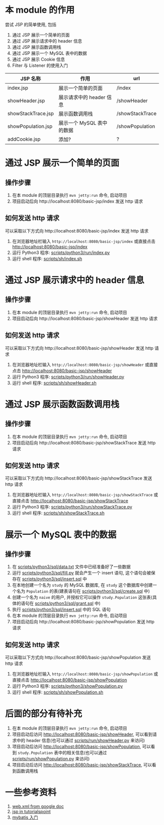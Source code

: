 # 本 module 的作用
尝试 JSP 的简单使用, 包括
1. 通过 JSP 展示一个简单的页面
2. 通过 JSP 展示请求中的 header 信息
3. 通过 JSP 展示函数调用栈
4. 通过 JSP 展示一个 MySQL 表中的数据
5. 通过 JSP 展示 Cookie 信息
6. Filter 与 Listener 的使用入门


| JSP 名称  | 作用 | url |
------------- | ------------- | --- |
| index.jsp  | 展示一个简单的页面 | /index |
| showHeader.jsp  | 展示请求中的 header 信息 | /showHeader |
| showStackTrace.jsp | 展示函数调用栈 | /showStackTrace |
| showPopulation.jsp | 展示一个 MySQL 表中的数据 | /showPopulation |
| addCookie.jsp | 添加? | ? |

# 通过 JSP 展示一个简单的页面
## 操作步骤
1. 在本 module 的顶层目录执行 `mvn jetty:run` 命令, 启动项目
2. 项目启动后向 http://localhost:8080/basic-jsp/index 发送 http 请求

## 如何发送 http 请求
可以采取以下方式向 http://localhost:8080/basic-jsp/index 发送 http 请求
1. 在浏览器地址栏输入 `http://localhost:8080/basic-jsp/index` 或直接点击 [http://localhost:8080/basic-jsp/index](http://localhost:8080/basic-jsp/index)
2. 运行 Python3 程序: [scripts/python3/run/index.py](scripts/python3/run/index.py)
3. 运行 shell 程序: [scripts/sh/index.sh](scripts/sh/index.sh)


# 通过 JSP 展示请求中的 header 信息
## 操作步骤
1. 在本 module 的顶层目录执行 `mvn jetty:run` 命令, 启动项目
2. 项目启动后向 http://localhost:8080/basic-jsp/showHeader 发送 http 请求

## 如何发送 http 请求
可以采取以下方式向 http://localhost:8080/basic-jsp/showHeader 发送 http 请求
1. 在浏览器地址栏输入 `http://localhost:8080/basic-jsp/showHeader` 或直接点击 [http://localhost:8080/basic-jsp/showHeader](http://localhost:8080/basic-jsp/showHeader)
2. 运行 Python3 程序: [scripts/python3/run/showHeader.py](scripts/python3/run/showHeader.py)
3. 运行 shell 程序: [scripts/sh/showHeader.sh](scripts/sh/showHeader.sh)


# 通过 JSP 展示函数函数调用栈
## 操作步骤
1. 在本 module 的顶层目录执行 `mvn jetty:run` 命令, 启动项目
2. 项目启动后向 http://localhost:8080/basic-jsp/showStackTrace 发送 http 请求

## 如何发送 http 请求
可以采取以下方式向 http://localhost:8080/basic-jsp/showStackTrace 发送 http 请求
1. 在浏览器地址栏输入 `http://localhost:8080/basic-jsp/showStackTrace` 或直接点击 [http://localhost:8080/basic-jsp/showStackTrace](http://localhost:8080/basic-jsp/showStackTrace)
2. 运行 Python3 程序: [scripts/python3/run/showStackTrace.py](scripts/python3/run/showStackTrace.py)
3. 运行 shell 程序: [scripts/sh/showStackTrace.sh](scripts/sh/showStackTrace.sh)


# 展示一个 MySQL 表中的数据
## 操作步骤
1. 在 [scripts/python3/sql/data.txt](scripts/python3/sql/data.txt) 文件中已经准备好了一些数据
2. 运行 [scripts/python3/sql/fill.py](scripts/python3/sql/fill.py) 就会产生一个 insert 语句, 这个语句会被保存在 [scripts/python3/sql/insert.sql](scripts/python3/sql/insert.sql) 中
3. 在本地创建一个名为 `study` 的 MySQL 数据库, 在 `study` 这个数据库中创建一个名为 `Population` 的表(建表语句在 [scripts/python3/sql/create.sql](scripts/python3/sql/create.sql) 中)
4. 创建一个名为 `naive` 的用户, 并授权它可以操作 `study.Population` 这张表(具体的语句在 [scripts/python3/sql/grant.sql](scripts/python3/sql/grant.sql) 中)
5. 执行 [scripts/python3/sql/insert.sql](scripts/python3/sql/insert.sql) 中的 SQL 语句
6. 在本 module 的顶层目录执行 `mvn jetty:run` 命令, 启动项目
7. 项目启动后向 http://localhost:8080/basic-jsp/showPopulation 发送 http 请求

## 如何发送 http 请求
可以采取以下方式向 http://localhost:8080/basic-jsp/showPopulation 发送 http 请求
1. 在浏览器地址栏输入 `http://localhost:8080/basic-jsp/showPopulation` 或直接点击 [http://localhost:8080/basic-jsp/showPopulation](http://localhost:8080/basic-jsp/showPopulation)
2. 运行 Python3 程序: [scripts/python3/showPopulation.py](scripts/python3/showPopulation.py)
3. 运行 shell 程序: [scripts/sh/showPopulation.sh](scripts/sh/showPopulation.sh)

# 后面的部分有待补充
1. 在本 module 的顶层目录执行 `mvn jetty:run` 命令, 启动项目
2. 项目启动后访问 [http://localhost:8080/basic-jsp/showHeader](http://localhost:8080/basic-jsp/showHeader), 可以看到请求中的 header 信息(也可以通过 [scripts/run/showHeader.py](scripts/run/showHeader.py) 来访问)
3. 项目启动后访问 [http://localhost:8080/basic-jsp/showPopulation](http://localhost:8080/basic-jsp/showPopulation), 可以看到 `study.Population` 表中的相关信息(也可以通过 [scripts/run/showPopulation.py](scripts/run/showPopulation.py) 来访问)
4. 项目启动后访问 [http://localhost:8080/basic-jsp/showStackTrace](http://localhost:8080/basic-jsp/showStackTrace), 可以看到函数调用栈

# 一些参考资料
1. [web.xml from google doc](https://cloud.google.com/appengine/docs/standard/java/config/webxml)
2. [jsp in tutorialspoint](https://www.tutorialspoint.com/jsp/)
3. [mybatis 入门](http://www.mybatis.org/mybatis-3/zh/getting-started.html)
